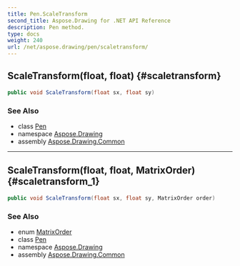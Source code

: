 ```yaml
---
title: Pen.ScaleTransform
second_title: Aspose.Drawing for .NET API Reference
description: Pen method. 
type: docs
weight: 240
url: /net/aspose.drawing/pen/scaletransform/
---
```

## ScaleTransform(float, float) {#scaletransform}

```csharp
public void ScaleTransform(float sx, float sy)
```

### See Also

* class [Pen](../)
* namespace [Aspose.Drawing](../../pen/)
* assembly [Aspose.Drawing.Common](../../../)

---

## ScaleTransform(float, float, MatrixOrder) {#scaletransform_1}

```csharp
public void ScaleTransform(float sx, float sy, MatrixOrder order)
```

### See Also

* enum [MatrixOrder](../../../aspose.drawing.drawing2d/matrixorder/)
* class [Pen](../)
* namespace [Aspose.Drawing](../../pen/)
* assembly [Aspose.Drawing.Common](../../../)


